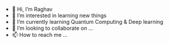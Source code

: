 - 👋 Hi, I’m Raghav
- 👀 I’m interested in learning new things
- 🌱 I’m currently learning Quantum Computing & Deep learning
- 💞️ I’m looking to collaborate on ...
- 📫 How to reach me ...

<!---
Raghav-Bell/Raghav-Bell is a ✨ special ✨ repository because its `README.md` (this file) appears on your GitHub profile.
You can click the Preview link to take a look at your changes.
--->

